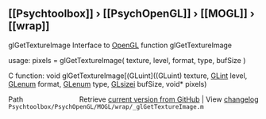 ## [[Psychtoolbox]] &#8250; [[PsychOpenGL]] &#8250; [[MOGL]] &#8250; [[wrap]]

glGetTextureImage  Interface to [OpenGL](OpenGL) function glGetTextureImage  
  
usage:  pixels = glGetTextureImage( texture, level, format, type, bufSize )  
  
C function:  void glGetTextureImage[(GLuint]((GLuint) texture, [GLint](GLint) level, [GLenum](GLenum) format, [GLenum](GLenum) type, [GLsizei](GLsizei) bufSize, void\* pixels)  




<div class="code_header" style="text-align:right;">
  <span style="float:left;">Path&nbsp;&nbsp;</span> <span class="counter">Retrieve <a href=
  "https://raw.github.com/Psychtoolbox-3/Psychtoolbox-3/beta/Psychtoolbox/PsychOpenGL/MOGL/wrap/_glGetTextureImage.m">current version from GitHub</a> | View <a href=
  "https://github.com/Psychtoolbox-3/Psychtoolbox-3/commits/beta/Psychtoolbox/PsychOpenGL/MOGL/wrap/_glGetTextureImage.m">changelog</a></span>
</div>
<div class="code">
  <code>Psychtoolbox/PsychOpenGL/MOGL/wrap/_glGetTextureImage.m</code>
</div>

